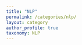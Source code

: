 ```yaml
---
title: "NLP"
permalink: /categories/nlp/
layout: category
author_profile: true
taxonomy: NLP
---
```

